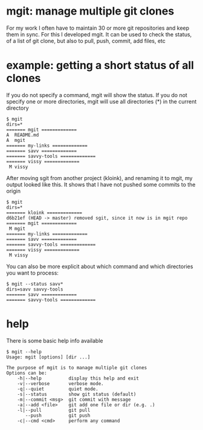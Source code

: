 # mgit: manage multiple git clones

For my work I often have to maintain 30 or more git repositories and keep them in sync.
For this I developed mgit.
It can be used to check the status, of a list of git clone,
but also to pull, push, commit, add files, etc

# example: getting a short status of all clones
If you do not specify a command, mgit will show the status.
If you do not specify one or more directories, mgit will use all directories (*) in the current directory
```
$ mgit
dirs=*
======= mgit =============
A  README.md
A  mgit
======= my-links =============
======= savv =============
======= savvy-tools =============
======= vissy =============
 M vissy
```
After moving sgit from another project (kloink), and renaming it to mgit, my output looked like this.
It shows that I have not pushed some commits to the origin
```
$ mgit
dirs=*
======= kloink =============
d6b21ef (HEAD -> master) removed sgit, since it now is in mgit repo
======= mgit =============
 M mgit
======= my-links =============
======= savv =============
======= savvy-tools =============
======= vissy =============
 M vissy
```

You can also be more explicit about which command and which directories you want to process:
```
$ mgit --status savv*
dirs=savv savvy-tools
======= savv =============
======= savvy-tools =============
```


# help
There is some basic help info available
```
$ mgit --help
Usage: mgit [options] [dir ...]

The purpose of mgit is to manage multiple git clones
Options can be:
    -h|--help          display this help and exit
    -v|--verbose       verbose mode.
    -q|--quiet         quiet mode.
    -s|--status        show git status (default)
    -m|--commit <msg>  git commit with message
    -a|--add <file>    git add one file or dir (e.g. .)
    -l|--pull          git pull
       --push          git push
    -c|--cmd <cmd>     perform any command
```
